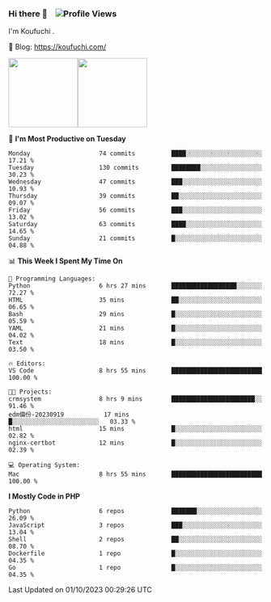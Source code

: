 ### Hi there 👋 &nbsp;&nbsp; ![Profile Views](http://img.shields.io/badge/Profile%20Views-122-blue)

I'm Koufuchi . 

📔 Blog: <https://koufuchi.com/>

<img align="" height="137px" src="https://github-readme-stats-seven-nu-30.vercel.app/api?username=Koufuchi&hide=issues,contribs&show_icons=true&line_height=21&theme=radical&locale=en" /><img align="" height="137px" src="https://github-readme-stats-seven-nu-30.vercel.app/api/top-langs/?username=Koufuchi&layout=compact&hide=blade,html,css,pug,scss&theme=radical&locale=en" />

<!--START_SECTION:waka-->
📅 **I'm Most Productive on Tuesday** 

```text
Monday                   74 commits          ████░░░░░░░░░░░░░░░░░░░░░   17.21 % 
Tuesday                  130 commits         ████████░░░░░░░░░░░░░░░░░   30.23 % 
Wednesday                47 commits          ███░░░░░░░░░░░░░░░░░░░░░░   10.93 % 
Thursday                 39 commits          ██░░░░░░░░░░░░░░░░░░░░░░░   09.07 % 
Friday                   56 commits          ███░░░░░░░░░░░░░░░░░░░░░░   13.02 % 
Saturday                 63 commits          ████░░░░░░░░░░░░░░░░░░░░░   14.65 % 
Sunday                   21 commits          █░░░░░░░░░░░░░░░░░░░░░░░░   04.88 % 
```


📊 **This Week I Spent My Time On** 

```text
💬 Programming Languages: 
Python                   6 hrs 27 mins       ██████████████████░░░░░░░   72.27 % 
HTML                     35 mins             ██░░░░░░░░░░░░░░░░░░░░░░░   06.65 % 
Bash                     29 mins             █░░░░░░░░░░░░░░░░░░░░░░░░   05.59 % 
YAML                     21 mins             █░░░░░░░░░░░░░░░░░░░░░░░░   04.02 % 
Text                     18 mins             █░░░░░░░░░░░░░░░░░░░░░░░░   03.50 % 

🔥 Editors: 
VS Code                  8 hrs 55 mins       █████████████████████████   100.00 % 

🐱‍💻 Projects: 
crmsystem                8 hrs 9 mins        ███████████████████████░░   91.46 % 
edm備份-20230919           17 mins             █░░░░░░░░░░░░░░░░░░░░░░░░   03.33 % 
html                     15 mins             █░░░░░░░░░░░░░░░░░░░░░░░░   02.82 % 
nginx-certbot            12 mins             █░░░░░░░░░░░░░░░░░░░░░░░░   02.39 % 

💻 Operating System: 
Mac                      8 hrs 55 mins       █████████████████████████   100.00 % 
```

**I Mostly Code in PHP** 

```text
Python                   6 repos             ███████░░░░░░░░░░░░░░░░░░   26.09 % 
JavaScript               3 repos             ███░░░░░░░░░░░░░░░░░░░░░░   13.04 % 
Shell                    2 repos             ██░░░░░░░░░░░░░░░░░░░░░░░   08.70 % 
Dockerfile               1 repo              █░░░░░░░░░░░░░░░░░░░░░░░░   04.35 % 
Go                       1 repo              █░░░░░░░░░░░░░░░░░░░░░░░░   04.35 % 
```




 Last Updated on 01/10/2023 00:29:26 UTC
<!--END_SECTION:waka-->


